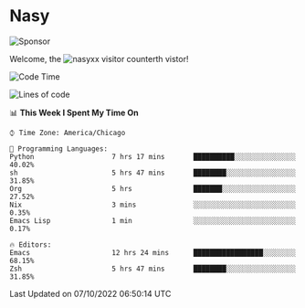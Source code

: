 # Nasy

<!--
<p align="center">
<img height="200" src="https://github-readme-stats.vercel.app/api?username=nasyxx&count_private=true&show_icons=true&theme=dracula&include_all_commits=true"/>
<img height="200" src="https://github-readme-stats.vercel.app/api/top-langs/?username=nasyxx&theme=dracula&hide=html,jupyter+notebook&count_private=true&show_icons=true"/>
</p>

  
----------------
-->

![Sponsor](https://img.shields.io/static/v1.svg?label=Sponsor&message=%E2%9D%A4&logo=GitHub&style=flat&color=pink)
 
Welcome, the ![nasyxx visitor counter](https://count.getloli.com/get/@nasyxx?theme=rule34)th vistor!
 
<!--START_SECTION:waka-->
![Code Time](http://img.shields.io/badge/Code%20Time-2%2C695%20hrs%2039%20mins-blue)

![Lines of code](https://img.shields.io/badge/From%20Hello%20World%20I%27ve%20Written-5%20Million%20lines%20of%20code-blue)

📊 **This Week I Spent My Time On** 

```text
⌚︎ Time Zone: America/Chicago

💬 Programming Languages: 
Python                   7 hrs 17 mins       ██████████░░░░░░░░░░░░░░░   40.02% 
sh                       5 hrs 47 mins       ████████░░░░░░░░░░░░░░░░░   31.85% 
Org                      5 hrs               ███████░░░░░░░░░░░░░░░░░░   27.52% 
Nix                      3 mins              ░░░░░░░░░░░░░░░░░░░░░░░░░   0.35% 
Emacs Lisp               1 min               ░░░░░░░░░░░░░░░░░░░░░░░░░   0.17%

🔥 Editors: 
Emacs                    12 hrs 24 mins      █████████████████░░░░░░░░   68.15% 
Zsh                      5 hrs 47 mins       ████████░░░░░░░░░░░░░░░░░   31.85%

```


 Last Updated on 07/10/2022 06:50:14 UTC
<!--END_SECTION:waka-->

<!-- ![visitors](https://visitor-badge.laobi.icu/badge?page_id=nasyxx.nasyxx) -->
